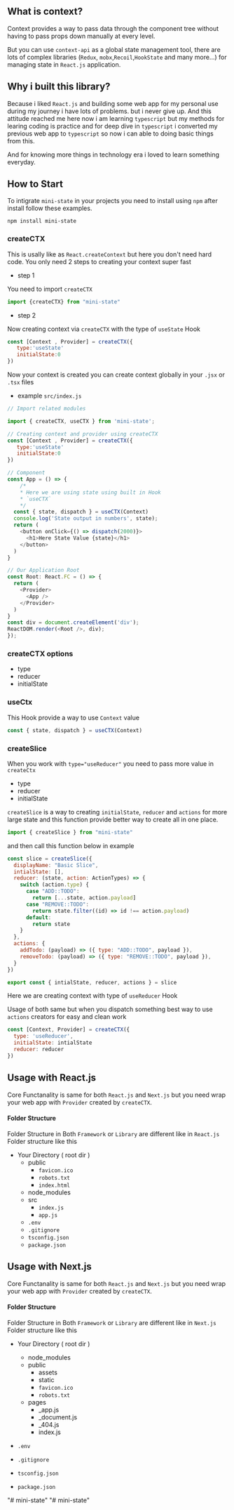 ## What is context?

Context provides a way to pass data through the component tree without having to pass props down manually at every level.

But you can use `context-api` as a global state management tool, there are lots of complex libraries (`Redux`, `mobx`,`Recoil`,`HookState` and many more...) for managing state in `React.js` application.

## Why i built this library?

Because i liked `React.js` and building some web app for my personal use during my journey i have lots of problems. but i never give up. And this attitude reached me here now i am learning `typescript` but my methods for learing coding is practice and for deep dive in `typescript` i converted my previous web app to `typescript` so now i can able to doing basic things from this.

And for knowing more things in technology era i loved to learn something everyday.

## How to Start

To intigrate `mini-state` in your projects you need to install using `npm` after install follow these examples.

```bin
npm install mini-state
```

### createCTX
This is usally like as `React.createContext` but here you don't need hard code.
You only need 2 steps to creating your context super fast

- step 1

You need to import `createCTX`
```js
import {createCTX} from "mini-state"
```
- step 2

Now creating context via `createCTX` with the type of `useState` Hook
```js
const [Context , Provider] = createCTX({
   type:'useState'
   initialState:0
})
```

Now your context is created you can create context globally in your `.jsx` or `.tsx` files

- example `src/index.js`
```js 
// Import related modules 

import { createCTX, useCTX } from 'mini-state';

// Creating context and provider using createCTX
const [Context , Provider] = createCTX({
   type:'useState'
   initialState:0
})

// Component
const App = () => {
    /*
    * Here we are using state using built in Hook
    * `useCTX` 
    */
  const { state, dispatch } = useCTX(Context)
  console.log('State output in numbers', state);
  return (
    <button onClick={() => dispatch(2000)}>
      <h1>Here State Value {state}</h1>
    </button>
  )
}

// Our Application Root 
const Root: React.FC = () => {
  return (
    <Provider>
      <App />
    </Provider>
  )
}
const div = document.createElement('div');
ReactDOM.render(<Root />, div);
});
```

### createCTX options



- type 
- reducer
- initialState
### useCtx

This Hook provide a way to use `Context` value

```js
const { state, dispatch } = useCTX(Context)
```
### createSlice
When you work with `type="useReducer"` you need to pass more value in `createCtx`

- type
- reducer
- initialState

`createSlice` is a way to creating `initialState`, `reducer` and `actions` for more large state and this function provide better way to create all in one place.

```js
import { createSlice } from "mini-state"
```
and then call this function below in example
```js
const slice = createSlice({
  displayName: "Basic Slice",
  intialState: [],
  reducer: (state, action: ActionTypes) => {
    switch (action.type) {
      case "ADD::TODO":
        return [...state, action.payload]
      case "REMOVE::TODO":
        return state.filter((id) => id !== action.payload)
      default:
        return state
    }
  },
  actions: {
    addTodo: (payload) => ({ type: "ADD::TODO", payload }),
    removeTodo: (payload) => ({ type: "REMOVE::TODO", payload }),
  }
})

export const { intialState, reducer, actions } = slice


```
Here we are creating context with type of `useReducer` Hook

Usage of both same but when you dispatch something best way to use `actions` creators for easy and clean work
```js
const [Context, Provider] = createCTX({
  type: 'useReducer',
  initialState: intialState
  reducer: reducer
})
```

## Usage with React.js
Core Functanality is same for both `React.js` and `Next.js` but you need wrap your web app with `Provider` created by `createCTX`.

#### Folder Structure
Folder Structure in Both `Framework` or `Library` are different like in `React.js` Folder structure like this 



- Your Directory ( root dir )
  - public 
    - `favicon.ico`  
    - `robots.txt`      
    - `index.html`
  - node_modules
  - src
    - `index.js`
    - `app.js`
  - `.env`
  - `.gitignore`
  - `tsconfig.json`
  - `package.json`




## Usage with Next.js
Core Functanality is same for both `React.js` and `Next.js` but you need wrap your web app with `Provider` created by `createCTX`.

#### Folder Structure
Folder Structure in Both `Framework` or `Library` are different like in `Next.js` Folder structure like this 

- Your Directory ( root dir )

  - node_modules
  - public 
    - assets
    - static
    - `favicon.ico`  
    - `robots.txt` 
  - pages 
     - _app.js
     - _document.js
     - _404.js
     - index.js
 - `.env`
 - `.gitignore`
 - `tsconfig.json`
 - `package.json`

"# mini-state" 
"# mini-state" 
